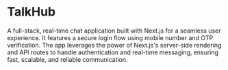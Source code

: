 # TalkHub
A full-stack, real-time chat application built with Next.js for a seamless user experience. It features a secure login flow using mobile number and OTP verification. The app leverages the power of Next.js's server-side rendering and API routes to handle authentication and real-time messaging, ensuring fast, scalable, and reliable communication.
